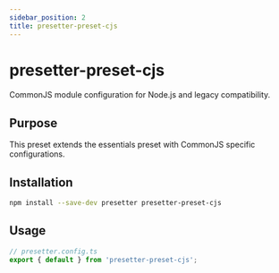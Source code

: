 ```yaml
---
sidebar_position: 2
title: presetter-preset-cjs
---
```


# presetter-preset-cjs

CommonJS module configuration for Node.js and legacy compatibility.

## Purpose

This preset extends the essentials preset with CommonJS specific configurations.

## Installation

```bash
npm install --save-dev presetter presetter-preset-cjs
```

## Usage

```typescript
// presetter.config.ts
export { default } from 'presetter-preset-cjs';
```
